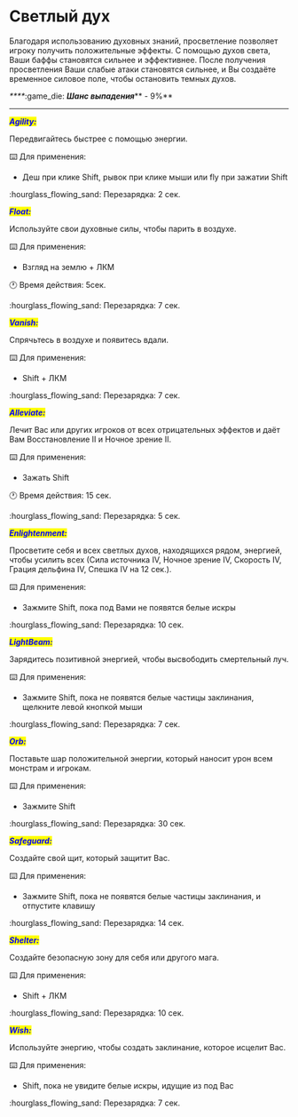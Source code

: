 # Светлый дух

Благодаря использованию духовных знаний, просветление позволяет игроку получить положительные эффекты. С помощью духов света, Ваши баффы становятся сильнее и эффективнее. После получения просветления Ваши слабые атаки становятся сильнее, и Вы создаёте временное силовое поле, чтобы остановить темных духов.

_****_:game\_die: _**Шанс выпадения**_** - 9%**

****

_<mark style="color:blue;">**Agility:**</mark>_

Передвигайтесь быстрее с помощью энергии.

:keyboard: Для применения:

* Деш при клике Shift, рывок при клике мыши или fly при зажатии Shift

:hourglass\_flowing\_sand: Перезарядка: 2 сек.



_<mark style="color:blue;">**Float:**</mark>_

Используйте свои духовные силы, чтобы парить в воздухе.

:keyboard: Для применения:&#x20;

* Взгляд на землю + ЛКМ

:clock1: Время действия: 5сек.

:hourglass\_flowing\_sand: Перезарядка: 7 сек.



_<mark style="color:blue;">**Vanish:**</mark>_

Спрячьтесь в воздухе и появитесь вдали.

:keyboard: Для применения:&#x20;

* Shift + ЛКМ

:hourglass\_flowing\_sand: Перезарядка: 7 сек.



_<mark style="color:blue;">**Alleviate:**</mark>_

Лечит Вас или других игроков от всех отрицательных эффектов и даёт Вам Восстановление II и Ночное зрение II.

:keyboard: Для применения:

* Зажать Shift

:clock1: Время действия: 15 сек.

:hourglass\_flowing\_sand: Перезарядка: 5 сек.



_<mark style="color:blue;">**Enlightenment:**</mark>_

Просветите себя и всех светлых духов, находящихся рядом, энергией, чтобы усилить всех (Сила источника IV, Ночное зрение IV, Скорость IV, Грация дельфина IV, Спешка IV на 12 сек.).

:keyboard: Для применения:

* Зажмите Shift, пока под Вами не появятся белые искры

:hourglass\_flowing\_sand: Перезарядка: 10 сек.



_<mark style="color:blue;">**LightBeam:**</mark>_

Зарядитесь позитивной энергией, чтобы высвободить смертельный луч.

:keyboard: Для применения:

* Зажмите Shift, пока не появятся белые частицы заклинания, щелкните левой кнопкой мыши

:hourglass\_flowing\_sand: Перезарядка: 7 сек.



_<mark style="color:blue;">**Orb:**</mark>_

Поставьте шар положительной энергии, который наносит урон всем монстрам и игрокам.

:keyboard: Для применения:

* Зажмите Shift

:hourglass\_flowing\_sand: Перезарядка: 30 сек.



_<mark style="color:blue;">**Safeguard:**</mark>_

Создайте свой щит, который защитит Вас.

:keyboard: Для применения:

* Зажмите Shift, пока не появятся белые частицы заклинания, и отпустите клавишу

:hourglass\_flowing\_sand: Перезарядка: 14 сек.



_<mark style="color:blue;">**Shelter:**</mark>_

Создайте безопасную зону для себя или другого мага.

:keyboard: Для применения:

* Shift + ЛКМ

:hourglass\_flowing\_sand: Перезарядка: 10 сек.



_<mark style="color:blue;">**Wish:**</mark>_

Используйте энергию, чтобы создать заклинание, которое исцелит Вас.

:keyboard: Для применения:

* Shift, пока не увидите белые искры, идущие из под Вас

:hourglass\_flowing\_sand: Перезарядка: 7 сек.
